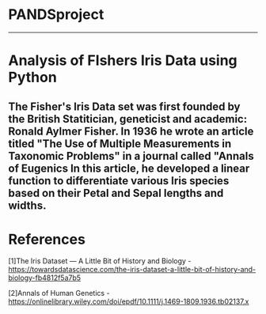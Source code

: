 # PANDSproject

---

# Analysis of FIshers Iris Data using Python

The Fisher's Iris Data set was first founded by the British Statitician, geneticist and academic: Ronald Aylmer Fisher.
In 1936 he wrote an article titled "The Use of Multiple Measurements in Taxonomic Problems" in a journal called "Annals of Eugenics
In this article, he developed a linear function to differentiate various Iris species based on their Petal and Sepal lengths and widths.
---

# References
[1]The Iris Dataset — A Little Bit of History and Biology - https://towardsdatascience.com/the-iris-dataset-a-little-bit-of-history-and-biology-fb4812f5a7b5

[2]Annals of Human Genetics - https://onlinelibrary.wiley.com/doi/epdf/10.1111/j.1469-1809.1936.tb02137.x